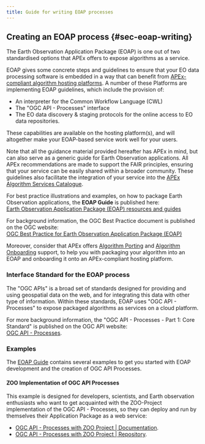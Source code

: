 ```yaml
---
title: Guide for writing EOAP processes
---
```


## Creating an EOAP process {#sec-eoap-writing}

The Earth Observation Application Package (EOAP) is one out of two standardised options that APEx offers to expose
algorithms as a service.

EOAP gives some concrete steps and guidelines to ensure that your EO data processing software is embedded in a way that
can benefit
from [APEx-compliant algorithm hosting platforms](../propagation/ondemandservices.qmd#what-are-the-platforms-to-choose-from).
A number of these Platforms are implementing EOAP guidelines, which include the provision of:

* An interpreter for the Common Workflow Language (CWL)
* The "OGC API - Processes" interface
* The EO data discovery & staging protocols for the online access to EO data repositories.

These capabilities are available on the hosting platform(s), and will altogether make your EOAP-based service work well
for your users.

Note that all the guidance material provided hereafter has APEx in mind, but can also serve as a generic guide for Earth
Observation applications. All APEx recommendations are made to support the FAIR principles, ensuring that your service
can be easily shared within a broader community. These guidelines also facilitate the integration
of your service into
the [APEx Algorithm Services Catalogue](../propagation/onboarding.md#apex-algorithm-services-catalogue).

For best practice illustrations and examples, on how to package Earth Observation applications, the **EOAP Guide** is
published here:\
[Earth Observation Application Package (EOAP) resources and guides](https://eoap.github.io/)

For background information, the OGC Best Practice document is published on the OGC website:\
[OGC Best Practice for Earth Observation Application Package (EOAP)](https://docs.ogc.org/bp/20-089r1.html)

Moreover, consider that APEx offers [Algorithm Porting](../propagation/porting.md)
and [Algorithm Onboarding](../propagation/onboarding.md) support, to help you with packaging your algorithm into an
EOAP and onboarding it onto an APEx-compliant hosting platform.

### Interface Standard for the EOAP process

The "OGC APIs" is a broad set of standards designed for providing and using geospatial data on the web, and for
integrating this data with other type of information. Within these standards, EOAP uses "OGC API - Processes" to expose
packaged algorithms as services on a cloud platform.

For more background information, the "OGC API - Processes - Part 1: Core Standard" is published on the OGC API website:\
[OGC API - Processes](https://ogcapi.ogc.org/processes/).

### Examples

The [EOAP Guide](https://eoap.github.io/) contains several examples to get you started with EOAP development and the
creation of OGC API Processes.

#### ZOO Implementation of OGC API Processes

This example is designed for developers, scientists, and Earth observation enthusiasts who want to get acquainted with
the ZOO-Project implementation of the OGC API - Processes, so they can deploy and run by themselves their Application
Package as a web service:

* [OGC API - Processes with ZOO Project | Documentation](https://eoap.github.io/ogc-api-processes-with-zoo/).
* [OGC API - Processes with ZOO Project | Repository](https://github.com/eoap/ogc-api-processes-with-zoo/).
